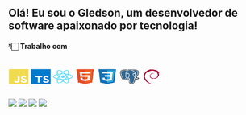 ## Olá! Eu sou o Gledson, um desenvolvedor de software apaixonado por tecnologia!

#### 👇🏻 Trabalho com
<div style="display: inline_block"><br>
  <img align="center" alt="javascript" height="30" width="40" src="https://raw.githubusercontent.com/devicons/devicon/master/icons/javascript/javascript-plain.svg" />
  <img align="center" alt="typescript" height="30" width="40" src="https://raw.githubusercontent.com/devicons/devicon/master/icons/typescript/typescript-plain.svg" />
  <img align="center" alt="ReactJS" height="30" width="40" src="https://raw.githubusercontent.com/devicons/devicon/master/icons/react/react-original.svg" />
  <img align="center" alt="HTML" height="30" width="40" src="https://raw.githubusercontent.com/devicons/devicon/master/icons/html5/html5-original.svg" />
  <img align="center" alt="CSS" height="30" width="40" src="https://raw.githubusercontent.com/devicons/devicon/master/icons/css3/css3-original.svg" />
  <img align="center" alt="postgresql" height="30" width="40" src="https://raw.githubusercontent.com/devicons/devicon/master/icons/postgresql/postgresql-original.svg" />
  <img align="center" alt="debian" height="30" width="40" src="https://github.com/devicons/devicon/blob/master/icons/debian/debian-original.svg" />
</div>
 
##
<div> 
 <a href="https://www.linkedin.com/in/gledsonlp" target="_blank"><img src="https://img.shields.io/badge/-LinkedIn-%230077B5?style=for-the-badge&logo=linkedin&logoColor=white" /></a> 
 <a href="https://www.youtube.com/channel/UCxFTEUF-_c5sZfbSjoD2Keg" target="_blank"><img src="https://img.shields.io/badge/YouTube-FF0000?style=for-the-badge&logo=youtube&logoColor=white" /></a>
 <a href="https://discord.gg/AxZ2hhzq" target="_blank"><img src="https://img.shields.io/badge/Discord-7289DA?style=for-the-badge&logo=discord&logoColor=white" /></a> 
 <a href="https://twitter.com/gledsonlp" target="_blank"><img src="https://img.shields.io/badge/Twitter-1DA1F2?style=for-the-badge&logo=twitter&logoColor=white" /></a>
</div>
